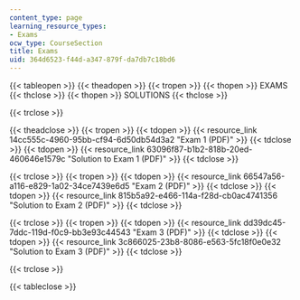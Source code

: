 ```yaml
---
content_type: page
learning_resource_types:
- Exams
ocw_type: CourseSection
title: Exams
uid: 364d6523-f44d-a347-879f-da7db7c18bd6
---
```


{{< tableopen >}}
{{< theadopen >}}
{{< tropen >}}
{{< thopen >}}
EXAMS
{{< thclose >}}
{{< thopen >}}
SOLUTIONS
{{< thclose >}}

{{< trclose >}}

{{< theadclose >}}
{{< tropen >}}
{{< tdopen >}}
{{< resource_link 14cc555c-4960-95bb-cf94-6d50db54d3a2 "Exam 1 (PDF)" >}}
{{< tdclose >}}
{{< tdopen >}}
{{< resource_link 63096f87-b1b2-818b-20ed-460646e1579c "Solution to Exam 1 (PDF)" >}}
{{< tdclose >}}

{{< trclose >}}
{{< tropen >}}
{{< tdopen >}}
{{< resource_link 66547a56-a116-e829-1a02-34ce7439e6d5 "Exam 2 (PDF)" >}}
{{< tdclose >}}
{{< tdopen >}}
{{< resource_link 815b5a92-e466-114a-f28d-cb0ac4741356 "Solution to Exam 2 (PDF)" >}}
{{< tdclose >}}

{{< trclose >}}
{{< tropen >}}
{{< tdopen >}}
{{< resource_link dd39dc45-7ddc-119d-f0c9-bb3e93c44543 "Exam 3 (PDF)" >}}
{{< tdclose >}}
{{< tdopen >}}
{{< resource_link 3c866025-23b8-8086-e563-5fc18f0e0e32 "Solution to Exam 3 (PDF)" >}}
{{< tdclose >}}

{{< trclose >}}

{{< tableclose >}}